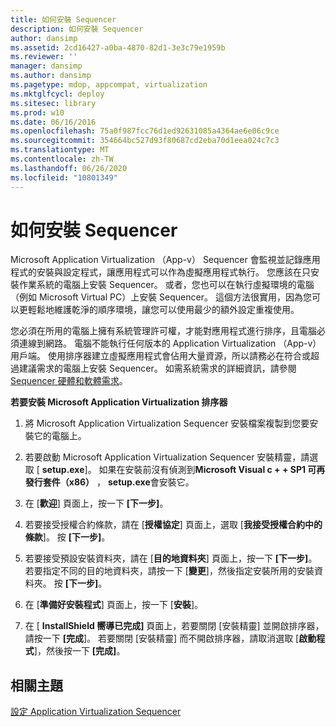 ```yaml
---
title: 如何安裝 Sequencer
description: 如何安裝 Sequencer
author: dansimp
ms.assetid: 2cd16427-a0ba-4870-82d1-3e3c79e1959b
ms.reviewer: ''
manager: dansimp
ms.author: dansimp
ms.pagetype: mdop, appcompat, virtualization
ms.mktglfcycl: deploy
ms.sitesec: library
ms.prod: w10
ms.date: 06/16/2016
ms.openlocfilehash: 75a0f987fcc76d1ed92631085a4364ae6e06c9ce
ms.sourcegitcommit: 354664bc527d93f80687cd2eba70d1eea024c7c3
ms.translationtype: MT
ms.contentlocale: zh-TW
ms.lasthandoff: 06/26/2020
ms.locfileid: "10801349"
---
```

# 如何安裝 Sequencer


Microsoft Application Virtualization （App-v） Sequencer 會監視並記錄應用程式的安裝與設定程式，讓應用程式可以作為虛擬應用程式執行。 您應該在只安裝作業系統的電腦上安裝 Sequencer。 或者，您也可以在執行虛擬環境的電腦（例如 Microsoft Virtual PC）上安裝 Sequencer。 這個方法很實用，因為您可以更輕鬆地維護乾淨的順序環境，讓您可以使用最少的額外設定重複使用。

您必須在所用的電腦上擁有系統管理許可權，才能對應用程式進行排序，且電腦必須連線到網路。 電腦不能執行任何版本的 Application Virtualization （App-v）用戶端。 使用排序器建立虛擬應用程式會佔用大量資源，所以請務必在符合或超過建議需求的電腦上安裝 Sequencer。 如需系統需求的詳細資訊，請參閱[Sequencer 硬體和軟體需求](sequencer-hardware-and-software-requirements.md)。

**若要安裝 Microsoft Application Virtualization 排序器**

1.  將 Microsoft Application Virtualization Sequencer 安裝檔案複製到您要安裝它的電腦上。

2.  若要啟動 Microsoft Application Virtualization Sequencer 安裝精靈，請選取 [ **setup.exe**]。 如果在安裝前沒有偵測到**Microsoft Visual c + + SP1 可再發行套件（x86）** ， **setup.exe**會安裝它。

3.  在 [**歡迎**] 頁面上，按一下 **[下一步]**。

4.  若要接受授權合約條款，請在 [**授權協定**] 頁面上，選取 [**我接受授權合約中的條款**]。 按 **\[下一步\]**。

5.  若要接受預設安裝資料夾，請在 [**目的地資料夾**] 頁面上，按一下 **[下一步]**。 若要指定不同的目的地資料夾，請按一下 [**變更**]，然後指定安裝所用的安裝資料夾。 按 **\[下一步\]**。

6.  在 [**準備好安裝程式**] 頁面上，按一下 [**安裝**]。

7.  在 [ **InstallShield 嚮導已完成]** 頁面上，若要關閉 [安裝精靈] 並開啟排序器，請按一下 **[完成**]。 若要關閉 [安裝精靈] 而不開啟排序器，請取消選取 [**啟動程式**]，然後按一下 **[完成]**。

## 相關主題


[設定 Application Virtualization Sequencer](configuring-the-application-virtualization-sequencer.md)

 

 





